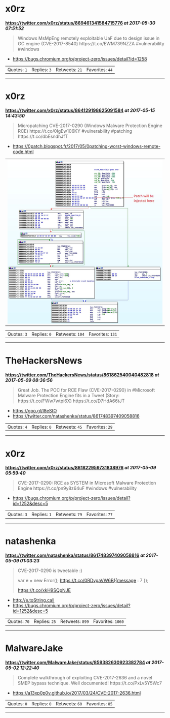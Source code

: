 # x0rz
**https://twitter.com/x0rz/status/869461341584715776 _at 2017-05-30 07:51:52_**
<blockquote>
Windows MsMpEng remotely exploitable UaF due to design issue in GC engine (CVE-2017-8540) https://t.co/EWM739NZZA #vulnerability #windows
</blockquote>

* https://bugs.chromium.org/p/project-zero/issues/detail?id=1258

<table><tr>
<td>Quotes: <code>1</code></td>
<td>Replies: <code>3</code></td>
<td>Retweets: <code>21</code></td>
<td>Favorites: <code>44</code></td>
</table></tr>

---

# x0rz
**https://twitter.com/x0rz/status/864129198625091584 _at 2017-05-15 14:43:50_**
<blockquote>
Micropatching CVE-2017-0290 (Windows Malware Protection Engine RCE) https://t.co/0IgEw106KY #vulnerability #patching https://t.co/dbEsndhJfT
</blockquote>

* https://0patch.blogspot.fr/2017/05/0patching-worst-windows-remote-code.html

<table><tr>
<td><img src="pictures/http+++pbs.twimg.com+media+C_4A4tHXkAEcO4I.jpg" alt="http://pbs.twimg.com/media/C_4A4tHXkAEcO4I.jpg"></td>
</table></tr>
<table><tr>
<td>Quotes: <code>3</code></td>
<td>Replies: <code>0</code></td>
<td>Retweets: <code>104</code></td>
<td>Favorites: <code>131</code></td>
</table></tr>

---

# TheHackersNews
**https://twitter.com/TheHackersNews/status/861862540040482818 _at 2017-05-09 08:36:56_**
<blockquote>
Great Job. The POC for RCE Flaw (CVE-2017-0290) in #Microsoft Malware Protection Engine fits in a Tweet (Story: https://t.co/FWw7wtpi6X) https://t.co/D7HdA66tJT
</blockquote>

* https://goo.gl/I8eStO
* https://twitter.com/natashenka/status/861748397409058816

<table><tr>
<td>Quotes: <code>4</code></td>
<td>Replies: <code>0</code></td>
<td>Retweets: <code>45</code></td>
<td>Favorites: <code>29</code></td>
</table></tr>

---

# x0rz
**https://twitter.com/x0rz/status/861822959731838976 _at 2017-05-09 05:59:40_**
<blockquote>
CVE-2017-0290: RCE as SYSTEM in Microsoft Malware Protection Engine https://t.co/pn9y8z64uF #windows #vulnerability
</blockquote>

* https://bugs.chromium.org/p/project-zero/issues/detail?id=1252&desc=5

<table><tr>
<td>Quotes: <code>3</code></td>
<td>Replies: <code>1</code></td>
<td>Retweets: <code>79</code></td>
<td>Favorites: <code>77</code></td>
</table></tr>

---

# natashenka
**https://twitter.com/natashenka/status/861748397409058816 _at 2017-05-09 01:03:23_**
<blockquote>
CVE-2017-0290 is tweetable :)

var e = new Error();
https://t.co/0RDygaVW6B({message : 7 });

https://t.co/xkH9SQpNJE
</blockquote>

* http://e.toString.call
* https://bugs.chromium.org/p/project-zero/issues/detail?id=1252&desc=5

<table><tr>
<td>Quotes: <code>70</code></td>
<td>Replies: <code>25</code></td>
<td>Retweets: <code>899</code></td>
<td>Favorites: <code>1060</code></td>
</table></tr>

---

# MalwareJake
**https://twitter.com/MalwareJake/status/859382630923382784 _at 2017-05-02 12:22:40_**
<blockquote>
Complete walkthrough of exploiting CVE-2017-2636 and a novel SMEP bypass technique. Well documented! https://t.co/PxLv5Y5Wc7
</blockquote>

* https://a13xp0p0v.github.io/2017/03/24/CVE-2017-2636.html

<table><tr>
<td>Quotes: <code>0</code></td>
<td>Replies: <code>0</code></td>
<td>Retweets: <code>60</code></td>
<td>Favorites: <code>85</code></td>
</table></tr>

---

